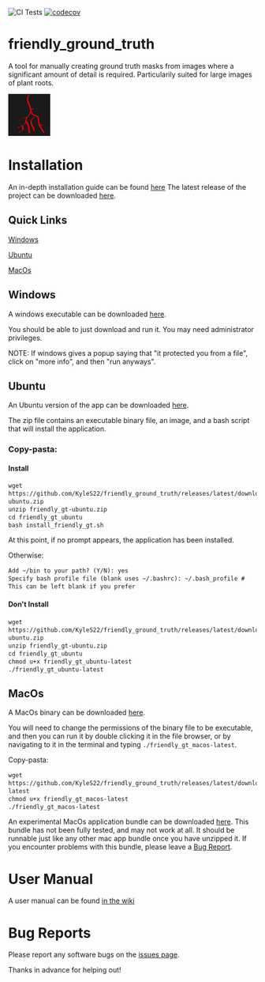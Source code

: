 ![CI Tests](https://github.com/KyleS22/friendly_ground_truth/workflows/CI%20Tests/badge.svg)  [![codecov](https://codecov.io/gh/KyleS22/friendly_ground_truth/branch/master/graph/badge.svg)](https://codecov.io/gh/KyleS22/friendly_ground_truth)

# friendly_ground_truth
A tool for manually creating ground truth masks from images where a significant amount of detail is required.  Particularily suited for large images of plant roots.

![favicon](https://github.com/KyleS22/friendly_ground_truth/blob/master/doc/images/icon.png)

# Installation
An in-depth installation guide can be found [here](https://github.com/KyleS22/friendly_ground_truth/wiki/Installation)
The latest release of the project can be downloaded [here](https://github.com/KyleS22/friendly_ground_truth/releases/latest).

## Quick Links
[Windows](#Windows)

[Ubuntu](#Ubuntu)

[MacOs](#MacOs)

## Windows
A windows executable can be downloaded [here](https://github.com/KyleS22/friendly_ground_truth/releases/latest/download/friendly_gt-windows.exe).

You should be able to just download and run it.  You may need administrator privileges.

NOTE: If windows gives a popup saying that "it protected you from a file", click on "more info", and then "run anyways".

## Ubuntu
An Ubuntu version of the app can be downloaded [here](https://github.com/KyleS22/friendly_ground_truth/releases/latest/download/friendly_gt-ubuntu.zip).

The zip file contains an executable binary file, an image, and a bash script that will install the application.  

### Copy-pasta:
#### Install
```
wget https://github.com/KyleS22/friendly_ground_truth/releases/latest/download/friendly_gt-ubuntu.zip
unzip friendly_gt-ubuntu.zip
cd friendly_gt_ubuntu
bash install_friendly_gt.sh
```

At this point, if no prompt appears, the application has been installed.

Otherwise:
```
Add ~/bin to your path? (Y/N): yes
Specify bash profile file (blank uses ~/.bashrc): ~/.bash_profile # This can be left blank if you prefer
```

#### Don't Install
```
wget https://github.com/KyleS22/friendly_ground_truth/releases/latest/download/friendly_gt-ubuntu.zip
unzip friendly_gt-ubuntu.zip
cd friendly_gt_ubuntu
chmod u+x friendly_gt_ubuntu-latest
./friendly_gt_ubuntu-latest
```
## MacOs
A MacOs binary can be downloaded [here](https://github.com/KyleS22/friendly_ground_truth/releases/latest/download/friendly_gt_macos-latest). 

You will need to change the permissions of the binary file to be executable, and then you can run it by double clicking it in the file browser, or by navigating to it in the terminal and typing `./friendly_gt_macos-latest`.

Copy-pasta:
```
wget https://github.com/KyleS22/friendly_ground_truth/releases/latest/download/friendly_gt_macos-latest
chmod u+x friendly_gt_macos-latest
./friendly_gt_macos-latest
```
An experimental MacOs application bundle can be downloaded [here](https://github.com/KyleS22/friendly_ground_truth/releases/latest/download/friendly_gt_macos-app.zip).  This bundle has not been fully tested, and may not work at all.  It should be runnable just like any other mac app bundle once you have unzipped it.  If you encounter problems with this bundle, please leave a [Bug Report](https://github.com/KyleS22/friendly_ground_truth/issues).

# User Manual
A user manual can be found [in the wiki](https://github.com/KyleS22/friendly_ground_truth/wiki/User-Manual)

# Bug Reports
Please report any software bugs on the [issues page](https://github.com/KyleS22/friendly_ground_truth/issues).

Thanks in advance for helping out!
